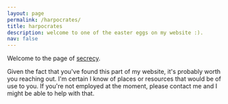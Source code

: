 ```yaml
---
layout: page
permalink: /harpocrates/
title: harpocrates
description: welcome to one of the easter eggs on my website :).
nav: false
---
```


Welcome to the page of [secrecy](https://en.wikipedia.org/wiki/Harpocrates).  

Given the fact that you've found this part of my website, it's probably worth you reaching out. I'm certain I know of places or resources that would be of use to you. If you're not employed at the moment, please contact me and I might be able to help with that.


<!-- # Remember this page used to be called 'publications' -->

<!-- {% include bib_search.liquid %}

<div class="publications">

{% bibliography %}

</div> --> 
